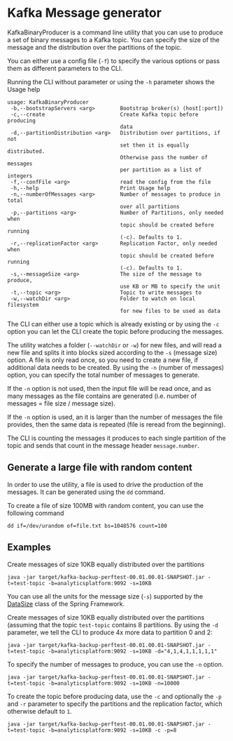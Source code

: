 # Kafka Message generator

KafkaBinaryProducer is a command line utility that you can use to produce a set of binary messages to a Kafka topic. You can specify the size of the message and the distribution over the partitions of the topic.

You can either use a config file (`-f`) to specify the various options or pass them as different parameters to the CLI. 

Running the CLI without parameter or using the `-h` parameter shows the Usage help

```
usage: KafkaBinaryProducer
 -b,--bootstrapServers <arg>        Bootstrap broker(s) (host[:port])
 -c,--create                        Create Kafka topic before producing
                                    data
 -d,--partitionDistribution <arg>   Distribution over partitions, if not
                                    set then it is equally distributed.
                                    Otherwise pass the number of messages
                                    per partition as a list of integers
 -f,--confFile <arg>                read the config from the file
 -h,--help                          Print Usage help
 -n,--numberOfMessages <arg>        Number of messages to produce in total
                                    over all partitions
 -p,--partitions <arg>              Number of Partitions, only needed when
                                    topic should be created before running
                                    (-c). Defaults to 1.
 -r,--replicationFactor <arg>       Replication Factor, only needed when
                                    topic should be created before running
                                    (-c). Defaults to 1.
 -s,--messageSize <arg>             The size of the message to produce,
                                    use KB or MB to specify the unit
 -t,--topic <arg>                   Topic to write messages to
 -w,--watchDir <arg>                Folder to watch on local filesystem
                                    for new files to be used as data
```

The CLI can either use a topic which is already existing or by using the `-c` option you can let the CLI create the topic before producing the messages. 

The utility watches a folder (`--watchDir` or `-w`) for new files, and will read a new file and splits it into blocks sized according to the `-s` (message size) option. A file is only read once, so you need to create a new file, if additional data needs to be created. By using the `-n` (number of messages) option, you can specify the total number of messages to generate. 

If the `-n` option is not used, then the input file will be read once, and as many messages as the file contains are generated (i.e. number of messages = file size / message size).

If the `-n` option is used, an it is larger than the number of messages the file provides, then the same data is repeated (file is reread from the beginning). 

The CLI is counting the messages it produces to each single partition of the topic and sends that count in the message header `message.number`. 

## Generate a large file with random content

In order to use the utility, a file is used to drive the production of the messages. It can be generated using the `dd` command. 

To create a file of size 100MB with random content, you can use the following command

```
dd if=/dev/urandom of=file.txt bs=1048576 count=100
```

## Examples

Create messages of size 10KB equally distributed over the partitions

```
java -jar target/kafka-backup-perftest-00.01.00.01-SNAPSHOT.jar -t=test-topic -b=analyticsplatform:9092 -s=10KB
```

You can use all the units for the message size (`-s`) supported by the [DataSize](https://docs.spring.io/spring/docs/current/javadoc-api/org/springframework/util/unit/DataSize.html) class of the Spring Framework. 

Create messages of size 10KB equally distributed over the partitions (assuming that the topic `test-topic` contains 8 partitions. By using the `-d` parameter, we tell the CLI to produce 4x more data to partition 0 and 2:

```
java -jar target/kafka-backup-perftest-00.01.00.01-SNAPSHOT.jar -t=test-topic -b=analyticsplatform:9092 -s=10KB -d="4,1,4,1,1,1,1,1"
```

To specify the number of messages to produce, you can use the `-n` option. 

```
java -jar target/kafka-backup-perftest-00.01.00.01-SNAPSHOT.jar -t=test-topic -b=analyticsplatform:9092 -s=10KB -n=10000
```


To create the topic before producing data, use the `-c` and optionally the `-p` and `-r` parameter to specify the partitions and the replication factor, which otherwise default to `1`.

```
java -jar target/kafka-backup-perftest-00.01.00.01-SNAPSHOT.jar -t=test-topic -b=analyticsplatform:9092 -s=10KB -c -p=8
```


